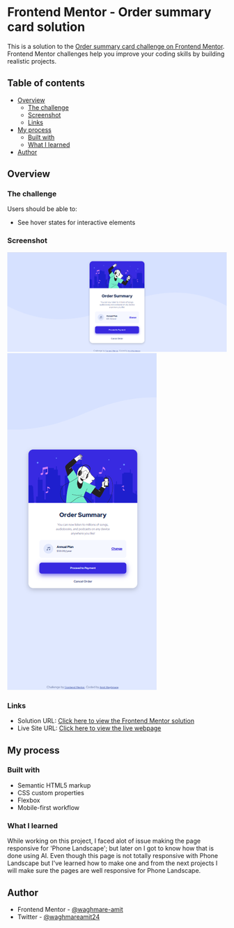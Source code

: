 # Frontend Mentor - Order summary card solution

This is a solution to the [Order summary card challenge on Frontend Mentor](https://www.frontendmentor.io/challenges/order-summary-component-QlPmajDUj). Frontend Mentor challenges help you improve your coding skills by building realistic projects. 

## Table of contents

- [Overview](#overview)
  - [The challenge](#the-challenge)
  - [Screenshot](#screenshot)
  - [Links](#links)
- [My process](#my-process)
  - [Built with](#built-with)
  - [What I learned](#what-i-learned)
- [Author](#author)

## Overview

### The challenge

Users should be able to:

- See hover states for interactive elements

### Screenshot

![](./desktop-solution.png)
![](./mobile-solution.png)

### Links

- Solution URL: [Click here to view the Frontend Mentor solution](https://www.frontendmentor.io/solutions/responsive-order-summary-landing-page-fr3T_9onMx)
- Live Site URL: [Click here to view the live webpage](http://order-summary-card-theta-six.vercel.app)

## My process

### Built with

- Semantic HTML5 markup
- CSS custom properties
- Flexbox
- Mobile-first workflow

### What I learned

While working on this project, I faced alot of issue making the page responsive for 'Phone Landscape'; but later on I got to know how that is done using AI. Even though this page is not totally responsive with Phone Landscape but I've learned how to make one and from the next projects I will make sure the pages are well responsive for Phone Landscape.

## Author

- Frontend Mentor - [@waghmare-amit](https://www.frontendmentor.io/profile/waghmare-amit)
- Twitter - [@waghmareamit24](https://www.twitter.com/waghmareamit24)

